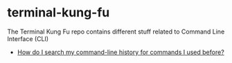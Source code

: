 # terminal-kung-fu
The Terminal Kung Fu repo contains different stuff related to Command Line Interface (CLI)


<ul>
  <li>
    <a href="/how-do-i-search-my-command-line-history-for-commands-i-used-before">
      How do I search my command-line history for commands I used before?
    </a>
  </li>
</ul>
